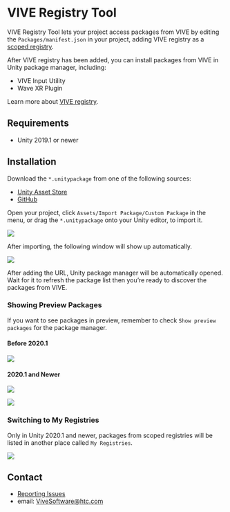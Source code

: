 # VIVE Registry Tool

VIVE Registry Tool lets your project access packages from VIVE by editing the `Packages/manifest.json` in your project, adding VIVE registry as a [scoped registry](https://docs.unity3d.com/Manual/upm-scoped.html).

After VIVE registry has been added, you can install packages from VIVE in Unity package manager, including:

- VIVE Input Utility
- Wave XR Plugin

Learn more about [VIVE registry](https://developer.vive.com/resources/knowledgebase/vive-registry/).

## Requirements

- Unity 2019.1 or newer

## Installation

Download the `*.unitypackage` from one of the following sources:

- [Unity Asset Store](http://u3d.as/1Z1N)
- [GitHub](https://github.com/ViveSoftware/vive-registry-tool/releases)

Open your project, click `Assets/Import Package/Custom Package` in the menu, or drag the `*.unitypackage` onto your Unity editor, to import it.

![](https://i.imgur.com/vF0OsZf.png)

After importing, the following window will show up automatically.

![](https://i.imgur.com/nhjZmuv.png)

After adding the URL, Unity package manager will be automatically opened. Wait for it to refresh the package list then you’re ready to discover the packages from VIVE.

### Showing Preview Packages

If you want to see packages in preview, remember to check `Show preview packages` for the package manager.

#### Before 2020.1

![](https://i.imgur.com/kx4dcyv.png)

#### 2020.1 and Newer 

![](https://i.imgur.com/Noks4Dq.png)

![](https://i.imgur.com/PgzoF7Z.png)

### Switching to My Registries

Only in Unity 2020.1 and newer, packages from scoped registries will be listed in another place called `My Registries`.

![](https://i.imgur.com/gAWlUAF.png)

## Contact

- [Reporting Issues](https://github.com/ViveSoftware/vive-registry-tool/issues)
- email: ViveSoftware@htc.com 